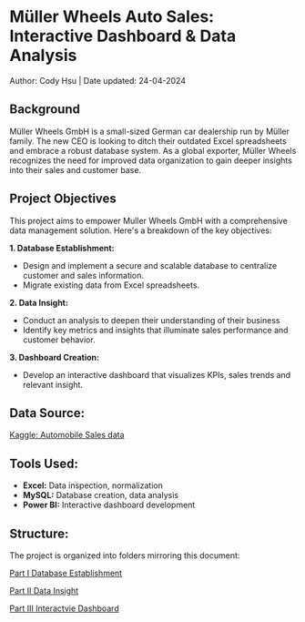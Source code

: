 # Müller Wheels Auto Sales: Interactive Dashboard & Data Analysis

Author: Cody Hsu | Date updated: 24-04-2024

## __Background__

Müller Wheels GmbH is a small-sized German car dealership run by Müller family. The new CEO is looking to ditch their outdated Excel spreadsheets and embrace a robust database system. As a global exporter, Müller Wheels recognizes the need for improved data organization to gain deeper insights into their sales and customer base.

## __Project Objectives__ 

This project aims to empower Muller Wheels GmbH with a comprehensive data management solution. Here's a breakdown of the key objectives:

**1. Database Establishment:**

- Design and implement a secure and scalable database to centralize customer and sales information.
- Migrate existing data from Excel spreadsheets.

**2. Data Insight:**
- Conduct an analysis to deepen their understanding of their business
- Identify key metrics and insights that illuminate sales performance and customer behavior.

**3. Dashboard Creation:**
- Develop an interactive dashboard that visualizes KPIs, sales trends and relevant insight.
   
## **Data Source:** 

[Kaggle: Automobile Sales data](https://www.kaggle.com/datasets/ddosad/auto-sales-data/data) 

## Tools Used:

* **Excel:** Data inspection, normalization
* **MySQL:** Database creation, data analysis
* **Power BI:** Interactive dashboard development 

## **Structure:**

The project is organized into folders mirroring this document:

[Part I Database Establishment](https://github.com/codyhsu/sql-powerbi-autosales-dataanalysis-dashboard/tree/962af9ce350f661dff24c365cf18a7c13237db82/Part%20I%20Database%20Establishment)

[Part II Data Insight](https://github.com/codyhsu/sql-powerbi-autosales-dataanalysis-dashboard/tree/962af9ce350f661dff24c365cf18a7c13237db82/Part%20II%20Data%20Insight)

[Part III Interactvie Dashboard](https://github.com/codyhsu/sql-powerbi-autosales-dataanalysis-dashboard/tree/962af9ce350f661dff24c365cf18a7c13237db82/Part%20III%20Interactvie%20Dashboard)

